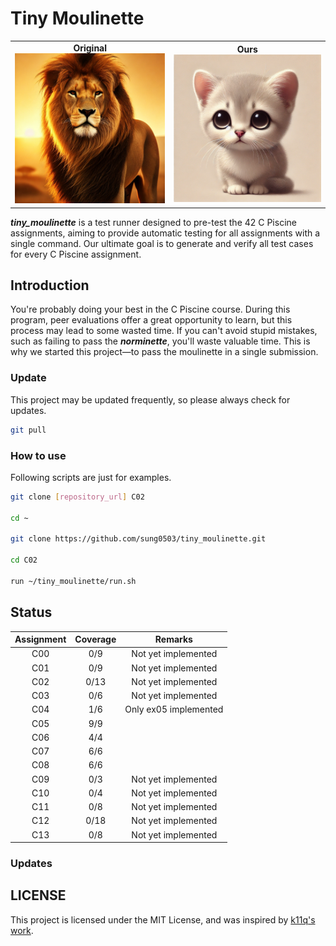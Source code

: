 # Tiny Moulinette

<table>
  <tr>
    <td align="center">
      <strong>Original</strong><br>
      <img src="images/moulinette.webp" alt="이미지 1" width="300"/>
    </td>
    <td align="center">
      <strong>Ours</strong><br>
      <img src="images/tiny_moulinette.webp" alt="이미지 2" width="300"/>
    </td>
  </tr>
</table>

***tiny_moulinette*** is a test runner designed to pre-test the 42 C Piscine assignments, aiming to provide automatic testing for all assignments with a single command. Our ultimate goal is to generate and verify all test cases for every C Piscine assignment.

## Introduction
You're probably doing your best in the C Piscine course. During this program, peer evaluations offer a great opportunity to learn, but this process may lead to some wasted time. If you can't avoid stupid mistakes, such as failing to pass the ***norminette***, you'll waste valuable time. This is why we started this project—to pass the moulinette in a single submission.

### Update
This project may be updated frequently, so please always check for updates.

```bash
git pull
```

### How to use

Following scripts are just for examples.

```bash
git clone [repository_url] C02

cd ~

git clone https://github.com/sung0503/tiny_moulinette.git

cd C02

run ~/tiny_moulinette/run.sh
```

## Status
| Assignment    | Coverage  | Remarks               |
|:-------------:|:---------:|:---------------------:|
| C00           | 0/9       | Not yet implemented   |
| C01           | 0/9       | Not yet implemented   |
| C02           | 0/13      | Not yet implemented   |
| C03           | 0/6       | Not yet implemented   |
| C04           | 1/6       | Only ex05 implemented |
| C05           | 9/9       |                       |
| C06           | 4/4       |                       |
| C07           | 6/6       |                       |
| C08           | 6/6       |                       |
| C09           | 0/3       | Not yet implemented   |
| C10           | 0/4       | Not yet implemented   |
| C11           | 0/8       | Not yet implemented   |
| C12           | 0/18      | Not yet implemented   |
| C13           | 0/8       | Not yet implemented   |

### Updates

## LICENSE
This project is licensed under the MIT License, and was inspired by [k11q's work](https://github.com/k11q/mini-moulinette).